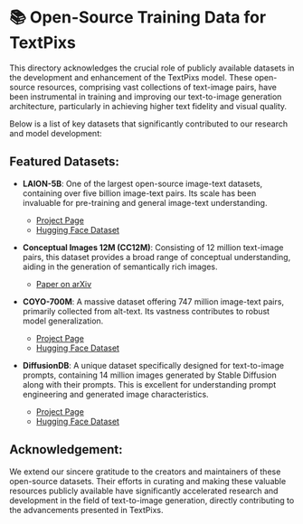 # 📚 Open-Source Training Data for TextPixs

This directory acknowledges the crucial role of publicly available datasets in the development and enhancement of the TextPixs model. These open-source resources, comprising vast collections of text-image pairs, have been instrumental in training and improving our text-to-image generation architecture, particularly in achieving higher text fidelity and visual quality.

Below is a list of key datasets that significantly contributed to our research and model development:

## Featured Datasets:

- **LAION-5B**: One of the largest open-source image-text datasets, containing over five billion image-text pairs. Its scale has been invaluable for pre-training and general image-text understanding.
    - [Project Page](https://laion.ai/blog/laion-5b/)
    - [Hugging Face Dataset](https://huggingface.co/datasets/HuggingFaceM4/COCO)

- **Conceptual Images 12M (CC12M)**: Consisting of 12 million text-image pairs, this dataset provides a broad range of conceptual understanding, aiding in the generation of semantically rich images.
    - [Paper on arXiv](https://arxiv.org/abs/2102.08941)

- **COYO-700M**: A massive dataset offering 747 million image-text pairs, primarily collected from alt-text. Its vastness contributes to robust model generalization.
    - [Project Page](https://coyo-700m.laion.ai/)
    - [Hugging Face Dataset](https://huggingface.co/datasets/kakaobrain/coyo-700m)

- **DiffusionDB**: A unique dataset specifically designed for text-to-image prompts, containing 14 million images generated by Stable Diffusion along with their prompts. This is excellent for understanding prompt engineering and generated image characteristics.
    - [Project Page](https://diffusiondb.com/)
    - [Hugging Face Dataset](https://huggingface.co/datasets/poloclub/diffusiondb)

## Acknowledgement:

We extend our sincere gratitude to the creators and maintainers of these open-source datasets. Their efforts in curating and making these valuable resources publicly available have significantly accelerated research and development in the field of text-to-image generation, directly contributing to the advancements presented in TextPixs.
